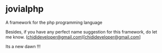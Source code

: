 # jovialphp
A framework for the php programming language

 Besides, if you have any perfect name suggestion for this framework, do let me know.
(chidideveloper@gmail.com)[chidideveloper@gmail.com]
 
Its a new dawn !!!


